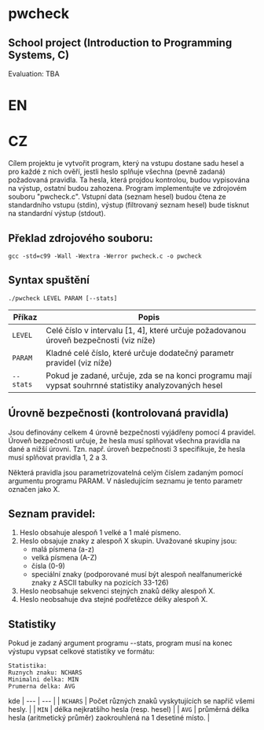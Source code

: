 # pwcheck

## School project (Introduction to Programming Systems, C)
Evaluation: TBA

# EN

# CZ

Cílem projektu je vytvořit program, který na vstupu dostane sadu hesel a pro každé z nich ověří, jestli heslo splňuje všechna (pevně zadaná) požadovaná pravidla. Ta hesla, která projdou kontrolou, budou vypisována na výstup, ostatní budou zahozena. Program implementujte ve zdrojovém souboru "pwcheck.c". Vstupní data (seznam hesel) budou čtena ze standardního vstupu (stdin), výstup (filtrovaný seznam hesel) bude tisknut na standardní výstup (stdout).

## Překlad zdrojového souboru:

`gcc -std=c99 -Wall -Wextra -Werror pwcheck.c -o pwcheck`

## Syntax spuštění

`./pwcheck LEVEL PARAM [--stats]`

| Příkaz | Popis |
| --- | --- |
| `LEVEL` | Celé číslo v intervalu [1, 4], které určuje požadovanou úroveň bezpečnosti (viz níže) |
| `PARAM` | Kladné celé číslo, které určuje dodatečný parametr pravidel (viz níže) |
| `--stats` | Pokud je zadané, určuje, zda se na konci programu mají vypsat souhrnné statistiky analyzovaných hesel |

## Úrovně bezpečnosti (kontrolovaná pravidla)

Jsou definovány celkem 4 úrovně bezpečnosti vyjádřeny pomocí 4 pravidel. Úroveň bezpečnosti určuje, že hesla musí splňovat všechna pravidla na dané a nižší úrovni. Tzn. např. úroveň bezpečnosti 3 specifikuje, že hesla musí splňovat pravidla 1, 2 a 3.

Některá pravidla jsou parametrizovatelná celým číslem zadaným pomocí argumentu programu PARAM. V následujícím seznamu je tento parametr označen jako X.

## Seznam pravidel:

1. Heslo obsahuje alespoň 1 velké a 1 malé písmeno.
2. Heslo obsajuje znaky z alespoň X skupin. Uvažované skupiny jsou:
   - malá písmena (a-z)
   - velká písmena (A-Z)
   - čísla (0-9)
   - speciální znaky (podporované musí být alespoň nealfanumerické znaky z ASCII tabulky na pozicích 33-126)
3. Heslo neobsahuje sekvenci stejných znaků délky alespoň X.
4. Heslo neobsahuje dva stejné podřetězce délky alespoň X.

## Statistiky

Pokud je zadaný argument programu --stats, program musí na konec výstupu vypsat celkové statistiky ve formátu:
```
Statistika:
Ruznych znaku: NCHARS
Minimalni delka: MIN
Prumerna delka: AVG
```
kde
| --- | --- |
| `NCHARS` | Počet různých znaků vyskytujících se napříč všemi hesly. |
| `MIN` | délka nejkratšího hesla (resp. hesel) |
| `AVG` | průměrná délka hesla (aritmetický průměr) zaokrouhlená na 1 desetiné místo. |